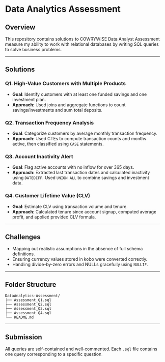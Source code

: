 # Data Analytics Assessment

## Overview
This repository contains solutions to COWRYWISE Data Analyst Assessment measure my ability to work with relational databases by writing SQL queries to solve business problems.

---

## Solutions

### Q1. High-Value Customers with Multiple Products
- **Goal**: Identify customers with at least one funded savings and one investment plan.
- **Approach**: Used joins and aggregate functions to count savings/investments and sum total deposits.

### Q2. Transaction Frequency Analysis
- **Goal**: Categorize customers by average monthly transaction frequency.
- **Approach**: Used CTEs to compute transaction counts and months active, then classified using `CASE` statements.

### Q3. Account Inactivity Alert
- **Goal**: Flag active accounts with no inflow for over 365 days.
- **Approach**: Extracted last transaction dates and calculated inactivity using `DATEDIFF`. Used `UNION ALL` to combine savings and investment data.

### Q4. Customer Lifetime Value (CLV)
- **Goal**: Estimate CLV using transaction volume and tenure.
- **Approach**: Calculated tenure since account signup, computed average profit, and applied provided CLV formula.

---

## Challenges
- Mapping out realistic assumptions in the absence of full schema definitions.
- Ensuring currency values stored in kobo were converted correctly.
- Handling divide-by-zero errors and NULLs gracefully using `NULLIF`.

---

## Folder Structure

```
DataAnalytics-Assessment/
├── Assessment_Q1.sql
├── Assessment_Q2.sql
├── Assessment_Q3.sql
├── Assessment_Q4.sql
└── README.md
```

---

## Submission
All queries are self-contained and well-commented. Each `.sql` file contains one query corresponding to a specific question.
